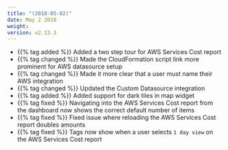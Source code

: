 ```yaml
---
title: "(2018-05-02)"
date: May 2 2018
weight:
version: v2.13.3
---
```


- {{% tag added %}} Added a two step tour for AWS Services Cost report
- {{% tag changed %}} Made the CloudFormation script link more prominent for AWS datasource setup
- {{% tag changed %}}  Made it more clear that a user must name their AWS integration
- {{% tag changed %}} Updated the Custom Datasource integration
- {{% tag added %}} Added support for dark tiles in map widget
- {{% tag fixed %}} Navigating into the AWS Services Cost report from the dashboard now shows the correct default number of items
- {{% tag fixed %}} Fixed issue where reloading the AWS Services Cost report doubles amounts
- {{% tag fixed %}} Tags now show when a user selects `1 day view` on the AWS Services Cost report
